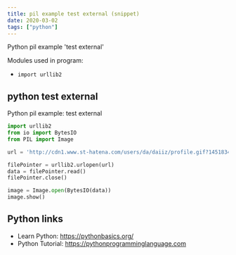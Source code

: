 ```yaml
---
title: pil example test external (snippet)
date: 2020-03-02
tags: ["python"]
---
```

Python pil example 'test external'


Modules used in program: 
* `import urllib2`

## python test external

Python pil example: test external

```python
import urllib2
from io import BytesIO
from PIL import Image

url = 'http://cdn1.www.st-hatena.com/users/da/daiiz/profile.gif?1451834248'

filePointer = urllib2.urlopen(url)
data = filePointer.read()
filePointer.close()

image = Image.open(BytesIO(data))
image.show()


```

## Python links

- Learn Python: https://pythonbasics.org/
- Python Tutorial: https://pythonprogramminglanguage.com
